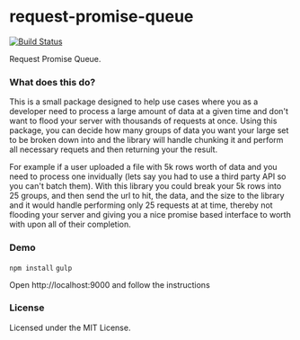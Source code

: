 request-promise-queue
=====================

[![Build Status](https://travis-ci.org/llaski/request-promise-queue.svg?branch=master)](https://travis-ci.org/llaski/request-promise-queue)

Request Promise Queue.

### What does this do?

This is a small package designed to help use cases where you as a developer need to process a large amount of data at a given time and don't want to flood your server with thousands of requests at once. Using this package, you can decide how many groups of data you want your large set to be broken down into and the library will handle chunking it and perform all necessary requets and then returning your the result.

For example if a user uploaded a file with 5k rows worth of data and you need to process one invidually (lets say you had to use a third party API so you can't batch them). With this library you could break your 5k rows into 25 groups, and then send the url to hit, the data, and the size to the library and it would handle performing only 25 requests at at time, thereby not flooding your server and giving you a nice promise based interface to worth with upon all of their completion.

### Demo

`npm install`
`gulp`

Open http://localhost:9000 and follow the instructions

### License

Licensed under the MIT License.